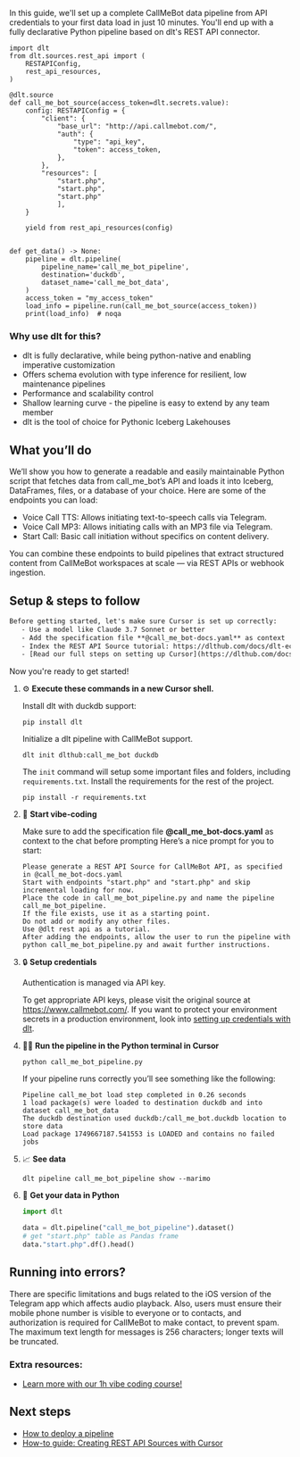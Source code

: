 In this guide, we'll set up a complete CallMeBot data pipeline from API credentials to your first data load in just 10 minutes. You'll end up with a fully declarative Python pipeline based on dlt's REST API connector.

```python-outcome
import dlt
from dlt.sources.rest_api import (
    RESTAPIConfig,
    rest_api_resources,
)

@dlt.source
def call_me_bot_source(access_token=dlt.secrets.value):
    config: RESTAPIConfig = {
        "client": {
            "base_url": "http://api.callmebot.com/",
            "auth": {
                "type": "api_key",
                "token": access_token,
            },
        },
        "resources": [
            "start.php",
            "start.php",
            "start.php"
            ],
    }

    yield from rest_api_resources(config)


def get_data() -> None:
    pipeline = dlt.pipeline(
        pipeline_name='call_me_bot_pipeline',
        destination='duckdb',
        dataset_name='call_me_bot_data', 
    )
    access_token = "my_access_token"
    load_info = pipeline.run(call_me_bot_source(access_token))
    print(load_info)  # noqa
```

### Why use dlt for this?

- dlt is fully declarative, while being python-native and enabling imperative customization
- Offers schema evolution with type inference for resilient, low maintenance pipelines
- Performance and scalability control
- Shallow learning curve - the pipeline is easy to extend by any team member
- dlt is the tool of choice for Pythonic Iceberg Lakehouses

## What you’ll do

We’ll show you how to generate a readable and easily maintainable Python script that fetches data from call_me_bot’s API and loads it into Iceberg, DataFrames, files, or a database of your choice. Here are some of the endpoints you can load:

- Voice Call TTS: Allows initiating text-to-speech calls via Telegram.
- Voice Call MP3: Allows initiating calls with an MP3 file via Telegram.
- Start Call: Basic call initiation without specifics on content delivery.

You can combine these endpoints to build pipelines that extract structured content from CallMeBot workspaces at scale — via REST APIs or webhook ingestion.

## Setup & steps to follow

```default
Before getting started, let's make sure Cursor is set up correctly:
   - Use a model like Claude 3.7 Sonnet or better
   - Add the specification file **@call_me_bot-docs.yaml** as context
   - Index the REST API Source tutorial: https://dlthub.com/docs/dlt-ecosystem/verified-sources/rest_api/ and add it to context as **@dlt rest api**
   - [Read our full steps on setting up Cursor](https://dlthub.com/docs/dlt-ecosystem/llm-tooling/cursor-restapi#23-configuring-cursor-with-documentation)
```

Now you're ready to get started! 

1. ⚙️ **Execute these commands in a new Cursor shell.**
    
    Install dlt with duckdb support:
    ```shell
    pip install dlt
    ```

    Initialize a dlt pipeline with CallMeBot support.
    ```shell
    dlt init dlthub:call_me_bot duckdb
    ```

    The `init` command will setup some important files and folders, including `requirements.txt`. Install the requirements for the rest of the project.
    ```shell
    pip install -r requirements.txt
    ```
    
2. 🤠 **Start vibe-coding**
    
    Make sure to add the specification file **@call_me_bot-docs.yaml** as context to the chat before prompting
    Here’s a nice prompt for you to start: 
    
    ```prompt
    Please generate a REST API Source for CallMeBot API, as specified in @call_me_bot-docs.yaml 
    Start with endpoints "start.php" and "start.php" and skip incremental loading for now. 
    Place the code in call_me_bot_pipeline.py and name the pipeline call_me_bot_pipeline. 
    If the file exists, use it as a starting point. 
    Do not add or modify any other files. 
    Use @dlt rest api as a tutorial. 
    After adding the endpoints, allow the user to run the pipeline with python call_me_bot_pipeline.py and await further instructions.
    ```

    
3. 🔒 **Setup credentials** 
    
    Authentication is managed via API key.
    
    To get appropriate API keys, please visit the original source at https://www.callmebot.com/.
    If you want to protect your environment secrets in a production environment, look into [setting up credentials with dlt](https://dlthub.com/docs/walkthroughs/add_credentials).
    
4. 🏃‍♀️ **Run the pipeline in the Python terminal in Cursor**
    
    ```shell
    python call_me_bot_pipeline.py
    ```
    
    If your pipeline runs correctly you’ll see something like the following:
    
    ```shell
    Pipeline call_me_bot load step completed in 0.26 seconds
    1 load package(s) were loaded to destination duckdb and into dataset call_me_bot_data
    The duckdb destination used duckdb:/call_me_bot.duckdb location to store data
    Load package 1749667187.541553 is LOADED and contains no failed jobs
    ```
    
5. 📈 **See data**
    
    ```shell
    dlt pipeline call_me_bot_pipeline show --marimo
    ```
    
6. 🐍 **Get your data in Python**
    
    ```python
    import dlt

   data = dlt.pipeline("call_me_bot_pipeline").dataset()
   # get "start.php" table as Pandas frame
   data."start.php".df().head()
    ```

## Running into errors?

There are specific limitations and bugs related to the iOS version of the Telegram app which affects audio playback. Also, users must ensure their mobile phone number is visible to everyone or to contacts, and authorization is required for CallMeBot to make contact, to prevent spam. The maximum text length for messages is 256 characters; longer texts will be truncated.

### Extra resources:

- [Learn more with our 1h vibe coding course!](https://www.youtube.com/watch?v=GGid70rnJuM)

## Next steps

- [How to deploy a pipeline](https://dlthub.com/docs/walkthroughs/deploy-a-pipeline)
- [How-to guide: Creating REST API Sources with Cursor](https://dlthub.com/docs/dlt-ecosystem/llm-tooling/cursor-restapi)